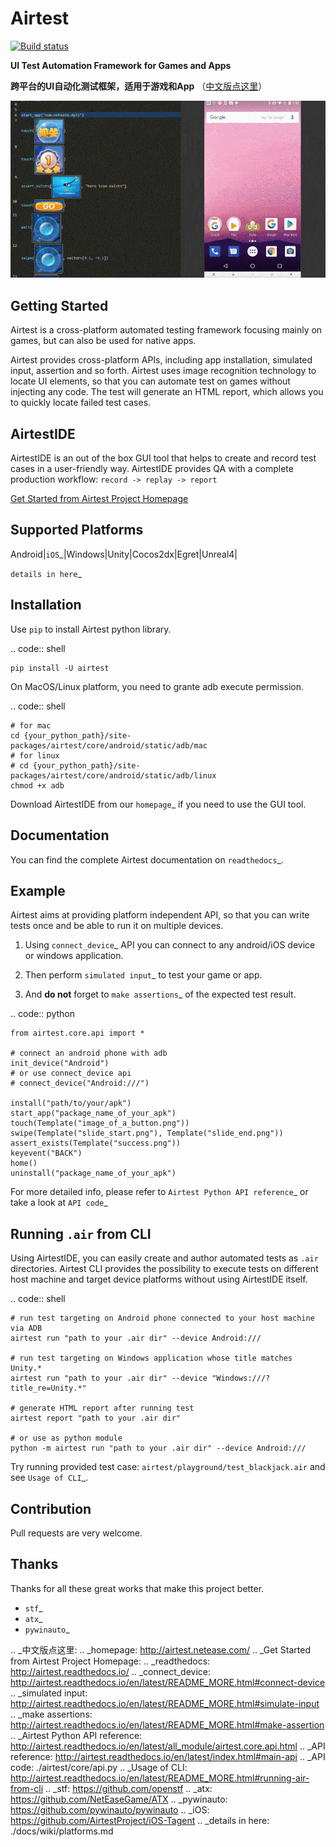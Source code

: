 Airtest
=======

[![Build status](https://travis-ci.org/AirtestProject/Airtest.svg?branch=master)](https://travis-ci.org/AirtestProject/Airtest)

**UI Test Automation Framework for Games and Apps**

**跨平台的UI自动化测试框架，适用于游戏和App** （[中文版点这里](./README_zh.rst)）


![image](./demo.gif)


## Getting Started

Airtest is a cross-platform automated testing framework focusing mainly on games, but can also be used for native apps.

Airtest provides cross-platform APIs, including app installation, simulated input, assertion and so forth. Airtest uses image recognition technology to locate UI elements, so that you can automate test on games without injecting any code. The test will generate an HTML report, which allows you to quickly locate failed test cases.

## AirtestIDE

AirtestIDE is an out of the box GUI tool that helps to create and
record test cases in a user-friendly way. AirtestIDE provides QA with
a complete production workflow: ``record -> replay -> report``

[Get Started from Airtest Project Homepage](http://airtest.netease.com/)


## Supported Platforms

Android|`iOS`_|Windows|Unity|Cocos2dx|Egret|Unreal4|

`details in here`_


Installation
------------

Use `pip` to install Airtest python library. 

.. code:: shell

    pip install -U airtest


On MacOS/Linux platform, you need to grante adb execute permission.

.. code:: shell

    # for mac
    cd {your_python_path}/site-packages/airtest/core/android/static/adb/mac
    # for linux
    # cd {your_python_path}/site-packages/airtest/core/android/static/adb/linux
    chmod +x adb

Download AirtestIDE from our `homepage`_ if you need to use the GUI tool.


Documentation
-------------

You can find the complete Airtest documentation on `readthedocs`_.


Example
-------

Airtest aims at providing platform independent API, so that you can write tests once and be able to run it on multiple devices. 

1. Using `connect_device`_ API you can connect to any android/iOS device or windows application.

2. Then perform `simulated input`_ to test your game or app. 

3. And **do not** forget to `make assertions`_ of the expected test result. 


.. code:: python

    from airtest.core.api import *

    # connect an android phone with adb
    init_device("Android")
    # or use connect_device api
    # connect_device("Android:///")

    install("path/to/your/apk")
    start_app("package_name_of_your_apk")
    touch(Template("image_of_a_button.png"))
    swipe(Template("slide_start.png"), Template("slide_end.png"))
    assert_exists(Template("success.png"))
    keyevent("BACK")
    home()
    uninstall("package_name_of_your_apk")


For more detailed info, please refer to `Airtest Python API reference`_ or take a look at `API code`_


Running ``.air`` from CLI
-------------------------

Using AirtestIDE, you can easily create and author automated tests as ``.air`` directories.
Airtest CLI provides the possibility to execute tests on different host machine and target device platforms without using AirtestIDE itself.

.. code:: shell

    # run test targeting on Android phone connected to your host machine via ADB
    airtest run "path to your .air dir" --device Android:///

    # run test targeting on Windows application whose title matches Unity.*
    airtest run "path to your .air dir" --device "Windows:///?title_re=Unity.*"

    # generate HTML report after running test
    airtest report "path to your .air dir"

    # or use as python module
    python -m airtest run "path to your .air dir" --device Android:///

Try running provided test case: ``airtest/playground/test_blackjack.air`` and see `Usage of CLI`_.


Contribution
------------

Pull requests are very welcome.


Thanks
------

Thanks for all these great works that make this project better.

- `stf`_
- `atx`_
- `pywinauto`_


.. _中文版点这里: 
.. _homepage: http://airtest.netease.com/
.. _Get Started from Airtest Project Homepage: 
.. _readthedocs: http://airtest.readthedocs.io/
.. _connect_device: http://airtest.readthedocs.io/en/latest/README_MORE.html#connect-device
.. _simulated input: http://airtest.readthedocs.io/en/latest/README_MORE.html#simulate-input
.. _make assertions: http://airtest.readthedocs.io/en/latest/README_MORE.html#make-assertion
.. _Airtest Python API reference: http://airtest.readthedocs.io/en/latest/all_module/airtest.core.api.html
.. _API reference: http://airtest.readthedocs.io/en/latest/index.html#main-api
.. _API code: ./airtest/core/api.py
.. _Usage of CLI: http://airtest.readthedocs.io/en/latest/README_MORE.html#running-air-from-cli
.. _stf: https://github.com/openstf
.. _atx: https://github.com/NetEaseGame/ATX
.. _pywinauto: https://github.com/pywinauto/pywinauto
.. _iOS: https://github.com/AirtestProject/iOS-Tagent
.. _details in here: ./docs/wiki/platforms.md

